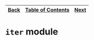 [Back](14stdcollections.md) | [Table of Contents](../README.md#table-of-contents) | [Next](16stdmath.md)
---                         | ---                                                 | ---

# `iter` module

